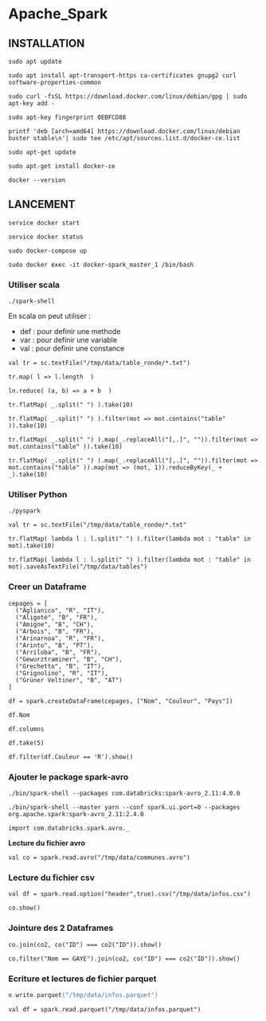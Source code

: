 # Apache_Spark

## INSTALLATION

```
sudo apt update
```

```
sudo apt install apt-transport-https ca-certificates gnupg2 curl software-properties-common
```

```
sudo curl -fsSL https://download.docker.com/linux/debian/gpg | sudo apt-key add -
```

```
sudo apt-key fingerprint 0EBFCD88
```

```
printf 'deb [arch=amd64] https://download.docker.com/linux/debian buster stable\n'| sudo tee /etc/apt/sources.list.d/docker-ce.list
```

```
sudo apt-get update
```

```
sudo apt-get install docker-ce
```

```
docker --version
```

## LANCEMENT

```
service docker start
```

```
service docker status
```

```
sudo docker-compose up
```

```
sudo docker exec -it docker-spark_master_1 /bin/bash
```

### Utiliser scala

```
./spark-shell
```

<p>En scala on peut utiliser : </p>
<ul>
    <li>def : pour definir une methode</li>
    <li>var : pour definir une variable</li>
    <li>val : pour definir une constance</li>
</ul>

```
val tr = sc.textFile("/tmp/data/table_ronde/*.txt")
```

```
tr.map( l => l.length  )
```

```
ln.reduce( (a, b) => a + b  )
```

```
tr.flatMap( _.split(" ") ).take(10)
```

```
tr.flatMap( _.split(" ") ).filter(mot => mot.contains("table" )).take(10)
```

```
tr.flatMap( _.split(" ") ).map(_.replaceAll("[,.]", "")).filter(mot => mot.contains("table" )).take(10)
```

```
tr.flatMap( _.split(" ") ).map(_.replaceAll("[,.]", "")).filter(mot => mot.contains("table" )).map(mot => (mot, 1)).reduceByKey(_ + _).take(10)
```

### Utiliser Python

```
./pyspark
```

```
val tr = sc.textFile("/tmp/data/table_ronde/*.txt"
```

```
tr.flatMap( lambda l : l.split(" ") ).filter(lambda mot : "table" in mot).take(10)
```

```
tr.flatMap( lambda l : l.split(" ") ).filter(lambda mot : "table" in mot).saveAsTextFile("/tmp/data/tables")
```

### Creer un Dataframe

```
cepages = [
  ("Aglianico", "R", "IT"),
  ("Aligoté", "B", "FR"),
  ("Amigne", "B", "CH"),
  ("Arbois", "B", "FR"),
  ("Arinarnoa", "R", "FR"),
  ("Arinto", "B", "PT"),
  ("Arriloba", "B", "FR"),
  ("Gewurztraminer", "B", "CH"),
  ("Grechetto", "B", "IT"),
  ("Grignolino", "R", "IT"),
  ("Grüner Veltiner", "B", "AT")
]
```

```
df = spark.createDataFrame(cepages, ["Nom", "Couleur", "Pays"])
```

```
df.Nom
```

```
df.columns
```

```
df.take(5)
```

```
df.filter(df.Couleur == 'R').show()
```

### Ajouter le package spark-avro

```
./bin/spark-shell --packages com.databricks:spark-avro_2.11:4.0.0
```

```
./bin/spark-shell --master yarn --conf spark.ui.port=0 --packages org.apache.spark:spark-avro_2.11:2.4.0
```

```
import com.databricks.spark.avro._
```

**Lecture du fichier avro**

```
val co = spark.read.avro("/tmp/data/communes.avro")
```

### Lecture du fichier csv
```
val df = spark.read.option("header",true).csv("/tmp/data/infos.csv")
```

```
co.show()
```

### Jointure des 2 Dataframes
```
co.join(co2, co("ID") === co2("ID")).show()
```

```
co.filter("Nom == GAYE").join(co2, co("ID") === co2("ID")).show()
```

### Ecriture et lectures de fichier parquet
```c
o.write.parquet("/tmp/data/infos.parquet")
```

```
val df = spark.read.parquet("/tmp/data/infos.parquet")
```
